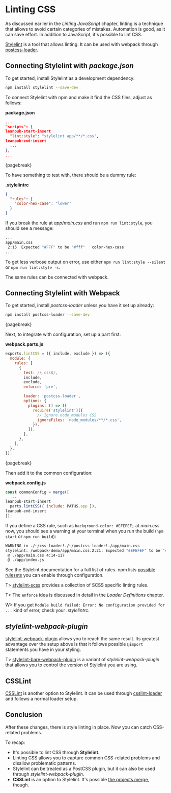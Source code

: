 # Linting CSS

As discussed earlier in the *Linting JavaScript* chapter, linting is a technique that allows to avoid certain categories of mistakes. Automation is good, as it can save effort. In addition to JavaScript, it's possible to lint CSS.

[Stylelint](http://stylelint.io/) is a tool that allows linting. It can be used with webpack through [postcss-loader](https://www.npmjs.com/package/postcss-loader).

## Connecting Stylelint with *package.json*

To get started, install Stylelint as a development dependency:

```bash
npm install stylelint --save-dev
```

To connect Stylelint with npm and make it find the CSS files, adjust as follows:

**package.json**

```json
...
"scripts": {
leanpub-start-insert
  "lint:style": "stylelint app/**/*.css",
leanpub-end-insert
  ...
},
...
```

{pagebreak}

To have something to test with, there should be a dummy rule:

**.stylelintrc**

```json
{
  "rules": {
    "color-hex-case": "lower"
  }
}
```

If you break the rule at *app/main.css* and run `npm run lint:style`, you should see a message:

```bash
...
app/main.css
 2:15  Expected "#FFF" to be "#fff"   color-hex-case
...
```

To get less verbose output on error, use either `npm run lint:style --silent` or `npm run lint:style -s`.

The same rules can be connected with webpack.

## Connecting Stylelint with Webpack

To get started, install *postcss-loader* unless you have it set up already:

```bash
npm install postcss-loader --save-dev
```

{pagebreak}

Next, to integrate with configuration, set up a part first:

**webpack.parts.js**

```javascript
exports.lintCSS = ({ include, exclude }) => ({
  module: {
    rules: [
      {
        test: /\.css$/,
        include,
        exclude,
        enforce: 'pre',

        loader: 'postcss-loader',
        options: {
          plugins: () => ([
            require('stylelint')({
              // Ignore node_modules CSS
              ignoreFiles: 'node_modules/**/*.css',
            }),
          ]),
        },
      },
    ],
  },
});
```

{pagebreak}

Then add it to the common configuration:

**webpack.config.js**

```javascript
const commonConfig = merge([
  ...
leanpub-start-insert
  parts.lintCSS({ include: PATHS.app }),
leanpub-end-insert
]);
```

If you define a CSS rule, such as `background-color: #EFEFEF;` at *main.css* now, you should see a warning at your terminal when you run the build (`npm start` or `npm run build`):

```bash
WARNING in ./~/css-loader!./~/postcss-loader!./app/main.css
stylelint: /webpack-demo/app/main.css:2:21: Expected "#EFEFEF" to be "#efefef" (color-hex-case)
 @ ./app/main.css 4:14-117
 @ ./app/index.js
```

See the Stylelint documentation for a full list of rules. npm lists [possible rulesets](https://www.npmjs.com/search?q=stylelint-config) you can enable through configuration.

T> [stylelint-scss](https://www.npmjs.com/package/stylelint-scss) provides a collection of SCSS specific linting rules.

T> The `enforce` idea is discussed in detail in the *Loader Definitions* chapter.

W> If you get `Module build failed: Error: No configuration provided for ...` kind of error, check your *.stylelintrc*.

## *stylelint-webpack-plugin*

[stylelint-webpack-plugin](https://www.npmjs.com/package/stylelint-webpack-plugin) allows you to reach the same result. Its greatest advantage over the setup above is that it follows possible `@import` statements you have in your styling.

T> [stylelint-bare-webpack-plugin](https://www.npmjs.com/package/stylelint-bare-webpack-plugin) is a variant of *stylelint-webpack-plugin* that allows you to control the version of Stylelint you are using.

## CSSLint

[CSSLint](http://csslint.net/) is another option to Stylelint. It can be used through [csslint-loader](https://www.npmjs.com/package/csslint-loader) and follows a normal loader setup.

## Conclusion

After these changes, there is style linting in place. Now you can catch CSS-related problems.

To recap:

* It's possible to lint CSS through **Stylelint**.
* Linting CSS allows you to capture common CSS-related problems and disallow problematic patterns.
* Stylelint can be treated as a PostCSS plugin, but it can also be used through *stylelint-webpack-plugin*.
* **CSSLint** is an option to Stylelint. It's possible [the projects merge](https://github.com/CSSLint/csslint/issues/668), though.
